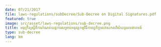 ```yaml
---
date: 07/21/2017
file: laws-regulations/subDecree/Sub-Decree on Digital Signatures.pdf
featured: true
image: src/asset/laws-regulations/sub-decree.png
title: អនុក្រឹត្យស្តីពីការកំណត់យន្តការសម្រាប់អនុវត្តកម្មវិធីកាតព្វកិច្ចសេវាសកលវិស័យទូរគមនាគមន៍
type: sub-decree
lang: km
---
```

